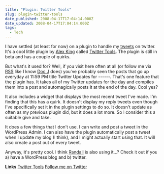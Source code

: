```yaml
---
title: "Plugin: Twitter Tools"
slug: plugin-twitter-tools
date_published: 2008-04-17T17:04:14.000Z
date_updated: 2008-04-17T17:04:14.000Z
tags:
  - Tech
---
```


I have settled (at least for now) on a plugin to handle my [tweets](http://twitter.com/joelgoodman) on twitter. It's a cool little plugin by [Alex King](http://alexking.org) called [Twitter Tools](http://alexking.org/projects/wordpress). The plugin is still in beta and has a couple of quirks.

But what's it used for? Well, if you visit here often at all (or follow me via [RSS](/feed/) like I know [Doc J](http://michaeljohnson0664.blogspot.com/) does) you've probably seen the posts that go up everyday at 11:59 PM title Twitter Updates for ------. That's one feature that the plugin has. It takes all of my Twitter updates for the day and compiles them into a post and automagically posts it at the end of the day. Cool yes?

It also includes a widget that displays the most recent tweet I've made. I'm finding that this has a quirk. It doesn't display my reply tweets even though I've specifically set it in the plugin settings to do so. It doesn't update as often as my previous plugin did, but it does a lot more. So I consider this a suitable give and take.

It does a few things that I don't use. I can write and post a tweet in the WordPress Admin. I can also have the plugin automatically post a tweet when I update my blog (I think), and I might actually start using that. It will also create a post out of every tweet.

Anyway, it's pretty cool. I think [Randall](http://www.randallpauljenkins.com) is also using it...? Check it out if you a) have a WordPress blog and b) twitter.

**Links**
[Twitter Tools](http://alexking.org/blog/2008/04/13/twitter-tools-12b1)
[Follow me on Twitter](http://twitter.com/joelgoodman)
